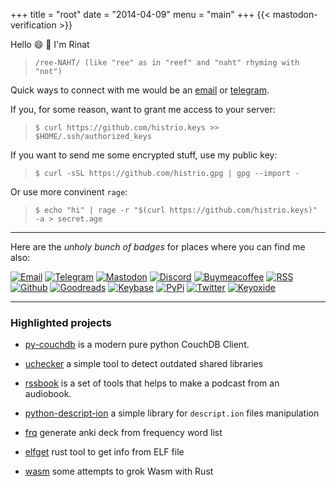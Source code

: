 +++
title = "root"
date = "2014-04-09"
menu = "main"
+++
{{< mastodon-verification \>}}


Hello :smile: :wave: I'm Rinat 

> `/ree-NAHT/ (like "ree" as in "reef" and "naht" rhyming with "not")`

Quick ways to connect with me would be an [email](mailto:me+website@false.org.ru) or [telegram](https://t.me/histrio).

If you, for some reason, want to grant me access to your server:

> `$ curl https://github.com/histrio.keys >> $HOME/.ssh/authorized_keys`

If you want to send me some encrypted stuff, use my public key:

> `$ curl -sSL https://github.com/histrio.gpg | gpg --import -`

Or use more convinent `rage`:

> `$ echo "hi" | rage -r "$(curl https://github.com/histrio.keys)" -a > secret.age`

---

Here are the *unholy bunch of badges* for places where you can find me also:

[![Email](https://badgen.net/badge/icon/email?icon=terminal&label)](mailto:me+website@false.org.ru)
[![Telegram](https://badgen.net/badge/icon/telegram?icon=telegram&label)](https://t.me/histrio)
[![Mastodon](https://badgen.net/badge/icon/mastodon?icon=mastodon&label)](https://fosstodon.org/@histrio)
[![Discord](https://badgen.net/badge/icon/discord?icon=discord&label)](https://discordapp.com/users/334224768645595137)
[![Buymeacoffee](https://badgen.net/badge/icon/buymeacoffee?icon=buymeacoffee&label)](https://www.buymeacoffee.com/histrio)
[![RSS](https://badgen.net/badge/icon/rss?icon=rss&label)](https://false.org.ru/blog/index.xml)
[![Github](https://badgen.net/badge/icon/github?icon=github&label)](https://github.com/histrio/)
[![Goodreads](https://badgen.net/badge/icon/goodreads?icon=goodreads&label)](https://www.goodreads.com/histrio)
[![Keybase](https://badgen.net/badge/icon/keybase?icon=keybase&label)](https://keybase.io/histrio)
[![PyPi](https://badgen.net/badge/icon/pypi?icon=pypi&label)](https://keybase.io/histrio)
[![Twitter](https://badgen.net/badge/icon/twitter?icon=twitter&label)](https://twitter.com/histrio/)
[![Keyoxide](https://badgen.net/keybase/pgp/lukechilds)](https://keyoxide.org/8A9893D4B64B480E471DBE5718839067D122293D)

---


### **Highlighted projects**


- [py-couchdb](https://github.com/histrio/py-couchdb) is a modern pure python CouchDB Client.

- [uchecker](https://github.com/cloudlinux/kcare-uchecker/) a simple tool to detect outdated shared libraries 

- [rssbook](https://github.com/histrio/rssbook) is a set of tools that helps to make a podcast from an audiobook.

- [python-descript-ion](https://github.com/histrio/python-descript-ion) a simple library for `descript.ion` files manipulation

- [frq](https://github.com/histrio/frq) generate anki deck from frequency word list

- [elfget](https://github.com/histrio/elfget/) rust tool to get info from ELF file

- [wasm](/wasm) some attempts to grok Wasm with Rust


